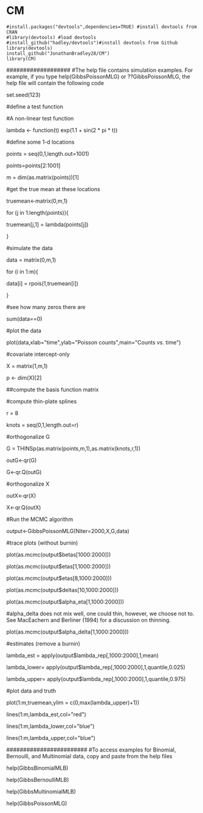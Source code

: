 # CM

```
#install.packages("devtools",dependencies=TRUE) #install devtools from CRAN
#library(devtools) #load devtools
#install_github("hadley/devtools")#install devtools from Github
library(devtools)
install_github("JonathanBradley28/CM")
library(CM)
```
###################
#The help file contains simulation examples. For example, if you type help(GibbsPoissonMLG) or ??GibbsPoissonMLG, the help file will contain the following code

set.seed(123)

#define a test function

#A non-linear test function

lambda <- function(t) exp(1.1 + sin(2 &ast; pi &ast; t))




#define some 1-d locations

points = seq(0,1,length.out=1001)

points=points[2:1001]

m = dim(as.matrix(points))[1]




#get the true mean at these locations

truemean<-matrix(0,m,1)

for (j in 1:length(points)){

  truemean[j,1] = lambda(points[j])
  
}




#simulate the data

data = matrix(0,m,1)

for (i in 1:m){

  data[i] = rpois(1,truemean[i])
  
}




#see how many zeros there are

sum(data==0)




#plot the data

plot(data,xlab="time",ylab="Poisson counts",main="Counts vs. time")

#covariate intercept-only

X = matrix(1,m,1)

p <- dim(X)[2]




##compute the basis function matrix

#compute thin-plate splines

r = 8

knots = seq(0,1,length.out=r)

#orthogonalize G

G = THINSp(as.matrix(points,m,1),as.matrix(knots,r,1))

outG<-qr(G)

G<-qr.Q(outG)

#orthogonalize X

outX<-qr(X)

X<-qr.Q(outX)





#Run the MCMC algorithm

output<-GibbsPoissonMLG(Niter=2000,X,G,data)





#trace plots (without burnin)

plot(as.mcmc(output$betas[1000:2000]))

plot(as.mcmc(output$etas[1,1000:2000]))

plot(as.mcmc(output$etas[8,1000:2000]))

plot(as.mcmc(output$deltas[10,1000:2000]))

plot(as.mcmc(output$alpha_eta[1,1000:2000]))

#alpha_delta does not mix well, one could thin, however, we choose not to. See MacEachern and Berliner (1994) for a discussion on thinning.

plot(as.mcmc(output$alpha_delta[1,1000:2000]))





#estimates (remove a burnin)

lambda_est = apply(output$lambda_rep[,1000:2000],1,mean)

lambda_lower= apply(output$lambda_rep[,1000:2000],1,quantile,0.025)

lambda_upper= apply(output$lambda_rep[,1000:2000],1,quantile,0.975)





#plot data and truth

plot(1:m,truemean,ylim = c(0,max(lambda_upper)+1))

lines(1:m,lambda_est,col="red")

lines(1:m,lambda_lower,col="blue")

lines(1:m,lambda_upper,col="blue")

########################
#To access examples for Binomial, Bernoulli, and Multinomial data, copy and paste from the help files

help(GibbsBinomialMLB)

help(GibbsBernoulliMLB)

help(GibbsMultinomialMLB)

help(GibbsPoissonMLG)
